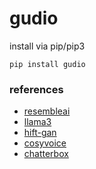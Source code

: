 # gudio
install via pip/pip3
```
pip install gudio
```

### references
- [resembleai](https://github.com/resemble-ai/chatterbox)
- [llama3](https://github.com/meta-llama/llama3)
- [hift-gan](https://github.com/yl4579/HiFTNet)
- [cosyvoice](https://github.com/FunAudioLLM/CosyVoice)
- [chatterbox](https://huggingface.co/calcuis/chatterbox-gguf)
